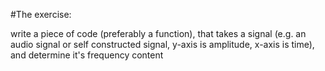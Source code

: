 #The exercise: 

write a piece of code (preferably a function), that takes a signal (e.g. an audio signal or self constructed signal, y-axis is amplitude, x-axis is time), and determine it's frequency content
